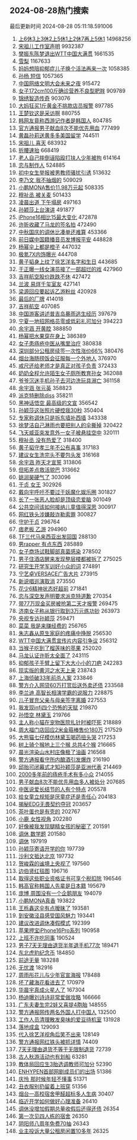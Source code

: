 ## 2024-08-28热门搜索 
最后更新时间 2024-08-28 05:11:18.591006 
1. [上6休3上3休2上5休1上2休7再上5休1](https://s.weibo.com/weibo?q=%23%E4%B8%8A6%E4%BC%913%E4%B8%8A3%E4%BC%912%E4%B8%8A5%E4%BC%911%E4%B8%8A2%E4%BC%917%E5%86%8D%E4%B8%8A5%E4%BC%911%23&t=31&band_rank=1&Refer=top) 14968256
1. [宋祖儿工作室声明](https://s.weibo.com/weibo?q=%E5%AE%8B%E7%A5%96%E5%84%BF%E5%B7%A5%E4%BD%9C%E5%AE%A4%E5%A3%B0%E6%98%8E&t=31&band_rank=6&Refer=top) 9932387
1. [樊振东陈梦退出WTT中国大满贯](https://s.weibo.com/weibo?q=%23%E6%A8%8A%E6%8C%AF%E4%B8%9C%E9%99%88%E6%A2%A6%E9%80%80%E5%87%BAWTT%E4%B8%AD%E5%9B%BD%E5%A4%A7%E6%BB%A1%E8%B4%AF%23&t=31&band_rank=1&Refer=top) 1661535
1. [雪梨](https://s.weibo.com/weibo?q=%E9%9B%AA%E6%A2%A8&t=31&band_rank=1&Refer=top) 1167633
1. [妈妈想陪抑郁症儿子换个活法再来一次](https://s.weibo.com/weibo?q=%23%E5%A6%88%E5%A6%88%E6%83%B3%E9%99%AA%E6%8A%91%E9%83%81%E7%97%87%E5%84%BF%E5%AD%90%E6%8D%A2%E4%B8%AA%E6%B4%BB%E6%B3%95%E5%86%8D%E6%9D%A5%E4%B8%80%E6%AC%A1%23&t=31&band_rank=2&Refer=top) 1058385
1. [孙杨 短信](https://s.weibo.com/weibo?q=%E5%AD%99%E6%9D%A8%20%E7%9F%AD%E4%BF%A1&t=31&band_rank=2&Refer=top) 1057365
1. [中国网络文明大会未来之夜](https://s.weibo.com/weibo?q=%23%E4%B8%AD%E5%9B%BD%E7%BD%91%E7%BB%9C%E6%96%87%E6%98%8E%E5%A4%A7%E4%BC%9A%E6%9C%AA%E6%9D%A5%E4%B9%8B%E5%A4%9C%23&t=31&band_rank=3&Refer=top) 915472
1. [女子172cm100斤确诊营养不良型肥胖](https://s.weibo.com/weibo?q=%23%E5%A5%B3%E5%AD%90172cm100%E6%96%A4%E7%A1%AE%E8%AF%8A%E8%90%A5%E5%85%BB%E4%B8%8D%E8%89%AF%E5%9E%8B%E8%82%A5%E8%83%96%23&t=31&band_rank=4&Refer=top) 909789
1. [锦绣智造传奇](https://s.weibo.com/weibo?q=%23%E9%94%A6%E7%BB%A3%E6%99%BA%E9%80%A0%E4%BC%A0%E5%A5%87%23&t=31&band_rank=3&Refer=top) 903076
1. [大妈狂买1斤黄金不挑款店员报警](https://s.weibo.com/weibo?q=%23%E5%A4%A7%E5%A6%88%E7%8B%82%E4%B9%B01%E6%96%A4%E9%BB%84%E9%87%91%E4%B8%8D%E6%8C%91%E6%AC%BE%E5%BA%97%E5%91%98%E6%8A%A5%E8%AD%A6%23&t=31&band_rank=4&Refer=top) 897785
1. [王楚钦这是采访啊](https://s.weibo.com/weibo?q=%23%E7%8E%8B%E6%A5%9A%E9%92%A6%E8%BF%99%E6%98%AF%E9%87%87%E8%AE%BF%E5%95%8A%23&t=31&band_rank=2&Refer=top) 880755
1. [韩网友竟称西游记作者是韩国人](https://s.weibo.com/weibo?q=%23%E9%9F%A9%E7%BD%91%E5%8F%8B%E7%AB%9F%E7%A7%B0%E8%A5%BF%E6%B8%B8%E8%AE%B0%E4%BD%9C%E8%80%85%E6%98%AF%E9%9F%A9%E5%9B%BD%E4%BA%BA%23&t=31&band_rank=5&Refer=top) 804785
1. [官方通报男子献血8次不能优先用血](https://s.weibo.com/weibo?q=%23%E5%AE%98%E6%96%B9%E9%80%9A%E6%8A%A5%E7%94%B7%E5%AD%90%E7%8C%AE%E8%A1%808%E6%AC%A1%E4%B8%8D%E8%83%BD%E4%BC%98%E5%85%88%E7%94%A8%E8%A1%80%23&t=31&band_rank=5&Refer=top) 777499
1. [黄磊孙莉送黄多多美国留学](https://s.weibo.com/weibo?q=%23%E9%BB%84%E7%A3%8A%E5%AD%99%E8%8E%89%E9%80%81%E9%BB%84%E5%A4%9A%E5%A4%9A%E7%BE%8E%E5%9B%BD%E7%95%99%E5%AD%A6%23&t=31&band_rank=6&Refer=top) 744511
1. [宋祖儿 喜天](https://s.weibo.com/weibo?q=%E5%AE%8B%E7%A5%96%E5%84%BF%20%E5%96%9C%E5%A4%A9&t=31&band_rank=6&Refer=top) 683932
1. [折腰速抬](https://s.weibo.com/weibo?q=%E6%8A%98%E8%85%B0%E9%80%9F%E6%8A%AC&t=31&band_rank=7&Refer=top) 668419
1. [老人自己摔倒诬陷殴打扶人少年被拘](https://s.weibo.com/weibo?q=%23%E8%80%81%E4%BA%BA%E8%87%AA%E5%B7%B1%E6%91%94%E5%80%92%E8%AF%AC%E9%99%B7%E6%AE%B4%E6%89%93%E6%89%B6%E4%BA%BA%E5%B0%91%E5%B9%B4%E8%A2%AB%E6%8B%98%23&t=31&band_rank=8&Refer=top) 614164
1. [恋与制作人](https://s.weibo.com/weibo?q=%E6%81%8B%E4%B8%8E%E5%88%B6%E4%BD%9C%E4%BA%BA&t=31&band_rank=9&Refer=top) 524885
1. [初中女生举报被男教师骚扰引诱](https://s.weibo.com/weibo?q=%23%E5%88%9D%E4%B8%AD%E5%A5%B3%E7%94%9F%E4%B8%BE%E6%8A%A5%E8%A2%AB%E7%94%B7%E6%95%99%E5%B8%88%E9%AA%9A%E6%89%B0%E5%BC%95%E8%AF%B1%23&t=31&band_rank=10&Refer=top) 513632
1. [李乃文 我不抽烟的](https://s.weibo.com/weibo?q=%E6%9D%8E%E4%B9%83%E6%96%87%20%E6%88%91%E4%B8%8D%E6%8A%BD%E7%83%9F%E7%9A%84&t=31&band_rank=7&Refer=top) 509029
1. [小鹏MONA售价11.98万元起](https://s.weibo.com/weibo?q=%23%E5%B0%8F%E9%B9%8FMONA%E5%94%AE%E4%BB%B711.98%E4%B8%87%E5%85%83%E8%B5%B7%23&t=31&band_rank=11&Refer=top) 508335
1. [穆祉丞 被关麦](https://s.weibo.com/weibo?q=%E7%A9%86%E7%A5%89%E4%B8%9E%20%E8%A2%AB%E5%85%B3%E9%BA%A6&t=31&band_rank=7&Refer=top) 501433
1. [凌晨出道 下午塌房](https://s.weibo.com/weibo?q=%E5%87%8C%E6%99%A8%E5%87%BA%E9%81%93%20%E4%B8%8B%E5%8D%88%E5%A1%8C%E6%88%BF&t=31&band_rank=11&Refer=top) 497163
1. [孙颖莎上台演讲](https://s.weibo.com/weibo?q=%E5%AD%99%E9%A2%96%E8%8E%8E%E4%B8%8A%E5%8F%B0%E6%BC%94%E8%AE%B2&t=31&band_rank=8&Refer=top) 491877
1. [iPhone16相比15最大变化](https://s.weibo.com/weibo?q=%23iPhone16%E7%9B%B8%E6%AF%9415%E6%9C%80%E5%A4%A7%E5%8F%98%E5%8C%96%23&t=31&band_rank=8&Refer=top) 472878
1. [许昕收藏了马龙的签名拍](https://s.weibo.com/weibo?q=%23%E8%AE%B8%E6%98%95%E6%94%B6%E8%97%8F%E4%BA%86%E9%A9%AC%E9%BE%99%E7%9A%84%E7%AD%BE%E5%90%8D%E6%8B%8D%23&t=31&band_rank=14&Refer=top) 472490
1. [中秋国庆的调休比凑单还难算](https://s.weibo.com/weibo?q=%23%E4%B8%AD%E7%A7%8B%E5%9B%BD%E5%BA%86%E7%9A%84%E8%B0%83%E4%BC%91%E6%AF%94%E5%87%91%E5%8D%95%E8%BF%98%E9%9A%BE%E7%AE%97%23&t=31&band_rank=9&Refer=top) 453366
1. [前日媒中国籍播音员发博报平安](https://s.weibo.com/weibo?q=%23%E5%89%8D%E6%97%A5%E5%AA%92%E4%B8%AD%E5%9B%BD%E7%B1%8D%E6%92%AD%E9%9F%B3%E5%91%98%E5%8F%91%E5%8D%9A%E6%8A%A5%E5%B9%B3%E5%AE%89%23&t=31&band_rank=10&Refer=top) 448828
1. [杨幂伞上都是橙子](https://s.weibo.com/weibo?q=%23%E6%9D%A8%E5%B9%82%E4%BC%9E%E4%B8%8A%E9%83%BD%E6%98%AF%E6%A9%99%E5%AD%90%23&t=31&band_rank=11&Refer=top) 447032
1. [极氪7X内饰曝光](https://s.weibo.com/weibo?q=%23%E6%9E%81%E6%B0%AA7X%E5%86%85%E9%A5%B0%E6%9B%9D%E5%85%89%23&t=31&band_rank=12&Refer=top) 444708
1. [黄子韬身上纹了徐艺洋名字和生日](https://s.weibo.com/weibo?q=%23%E9%BB%84%E5%AD%90%E9%9F%AC%E8%BA%AB%E4%B8%8A%E7%BA%B9%E4%BA%86%E5%BE%90%E8%89%BA%E6%B4%8B%E5%90%8D%E5%AD%97%E5%92%8C%E7%94%9F%E6%97%A5%23&t=31&band_rank=13&Refer=top) 443685
1. [于正曝一线女演员接了一部超烂的戏](https://s.weibo.com/weibo?q=%23%E4%BA%8E%E6%AD%A3%E6%9B%9D%E4%B8%80%E7%BA%BF%E5%A5%B3%E6%BC%94%E5%91%98%E6%8E%A5%E4%BA%86%E4%B8%80%E9%83%A8%E8%B6%85%E7%83%82%E7%9A%84%E6%88%8F%23&t=31&band_rank=14&Refer=top) 427960
1. [吉祥航空股价跌跌不休](https://s.weibo.com/weibo?q=%23%E5%90%89%E7%A5%A5%E8%88%AA%E7%A9%BA%E8%82%A1%E4%BB%B7%E8%B7%8C%E8%B7%8C%E4%B8%8D%E4%BC%91%23&t=31&band_rank=15&Refer=top) 427472
1. [兰波 易烊千玺室友](https://s.weibo.com/weibo?q=%E5%85%B0%E6%B3%A2%20%E6%98%93%E7%83%8A%E5%8D%83%E7%8E%BA%E5%AE%A4%E5%8F%8B&t=31&band_rank=16&Refer=top) 427141
1. [梁源回应要起诉乙游粉丝](https://s.weibo.com/weibo?q=%23%E6%A2%81%E6%BA%90%E5%9B%9E%E5%BA%94%E8%A6%81%E8%B5%B7%E8%AF%89%E4%B9%99%E6%B8%B8%E7%B2%89%E4%B8%9D%23&t=31&band_rank=17&Refer=top) 420928
1. [最后的厂牌](https://s.weibo.com/weibo?q=%E6%9C%80%E5%90%8E%E7%9A%84%E5%8E%82%E7%89%8C&t=31&band_rank=18&Refer=top) 414018
1. [吉祥航空](https://s.weibo.com/weibo?q=%E5%90%89%E7%A5%A5%E8%88%AA%E7%A9%BA&t=31&band_rank=19&Refer=top) 407085
1. [中国游客讲述普吉岛暴雨逃生经历](https://s.weibo.com/weibo?q=%23%E4%B8%AD%E5%9B%BD%E6%B8%B8%E5%AE%A2%E8%AE%B2%E8%BF%B0%E6%99%AE%E5%90%89%E5%B2%9B%E6%9A%B4%E9%9B%A8%E9%80%83%E7%94%9F%E7%BB%8F%E5%8E%86%23&t=31&band_rank=20&Refer=top) 397679
1. [宁夏一地招网格员零或低彩礼可加分](https://s.weibo.com/weibo?q=%23%E5%AE%81%E5%A4%8F%E4%B8%80%E5%9C%B0%E6%8B%9B%E7%BD%91%E6%A0%BC%E5%91%98%E9%9B%B6%E6%88%96%E4%BD%8E%E5%BD%A9%E7%A4%BC%E5%8F%AF%E5%8A%A0%E5%88%86%23&t=31&band_rank=10&Refer=top) 394223
1. [余宇涵 开黄腔](https://s.weibo.com/weibo?q=%E4%BD%99%E5%AE%87%E6%B6%B5%20%E5%BC%80%E9%BB%84%E8%85%94&t=31&band_rank=12&Refer=top) 388850
1. [杨幂把水果穿在身上](https://s.weibo.com/weibo?q=%23%E6%9D%A8%E5%B9%82%E6%8A%8A%E6%B0%B4%E6%9E%9C%E7%A9%BF%E5%9C%A8%E8%BA%AB%E4%B8%8A%23&t=31&band_rank=13&Refer=top) 386389
1. [女子患痔疮中医从嘴里治疗](https://s.weibo.com/weibo?q=%23%E5%A5%B3%E5%AD%90%E6%82%A3%E7%97%94%E7%96%AE%E4%B8%AD%E5%8C%BB%E4%BB%8E%E5%98%B4%E9%87%8C%E6%B2%BB%E7%96%97%23&t=31&band_rank=21&Refer=top) 380838
1. [深圳部分公租房续签一次性涨价66%](https://s.weibo.com/weibo?q=%23%E6%B7%B1%E5%9C%B3%E9%83%A8%E5%88%86%E5%85%AC%E7%A7%9F%E6%88%BF%E7%BB%AD%E7%AD%BE%E4%B8%80%E6%AC%A1%E6%80%A7%E6%B6%A8%E4%BB%B766%25%23&t=31&band_rank=14&Refer=top) 380476
1. [烟台海肠捞饭会征服每一个外地人](https://s.weibo.com/weibo?q=%23%E7%83%9F%E5%8F%B0%E6%B5%B7%E8%82%A0%E6%8D%9E%E9%A5%AD%E4%BC%9A%E5%BE%81%E6%9C%8D%E6%AF%8F%E4%B8%80%E4%B8%AA%E5%A4%96%E5%9C%B0%E4%BA%BA%23&t=31&band_rank=15&Refer=top) 376970
1. [戒尺还给老师才是真正对孩子负责](https://s.weibo.com/weibo?q=%23%E6%88%92%E5%B0%BA%E8%BF%98%E7%BB%99%E8%80%81%E5%B8%88%E6%89%8D%E6%98%AF%E7%9C%9F%E6%AD%A3%E5%AF%B9%E5%AD%A9%E5%AD%90%E8%B4%9F%E8%B4%A3%23&t=31&band_rank=15&Refer=top) 372433
1. [奶奶全程允许陌生女子厕所教育孙女](https://s.weibo.com/weibo?q=%23%E5%A5%B6%E5%A5%B6%E5%85%A8%E7%A8%8B%E5%85%81%E8%AE%B8%E9%99%8C%E7%94%9F%E5%A5%B3%E5%AD%90%E5%8E%95%E6%89%80%E6%95%99%E8%82%B2%E5%AD%99%E5%A5%B3%23&t=31&band_rank=22&Refer=top) 362088
1. [爷爷沉迷手机孙子去河边洗玩具溺亡](https://s.weibo.com/weibo?q=%23%E7%88%B7%E7%88%B7%E6%B2%89%E8%BF%B7%E6%89%8B%E6%9C%BA%E5%AD%99%E5%AD%90%E5%8E%BB%E6%B2%B3%E8%BE%B9%E6%B4%97%E7%8E%A9%E5%85%B7%E6%BA%BA%E4%BA%A1%23&t=31&band_rank=23&Refer=top) 361158
1. [余宇涵 张元英](https://s.weibo.com/weibo?q=%E4%BD%99%E5%AE%87%E6%B6%B5%20%E5%BC%A0%E5%85%83%E8%8B%B1&t=31&band_rank=17&Refer=top) 358823
1. [派克特删除diss](https://s.weibo.com/weibo?q=%E6%B4%BE%E5%85%8B%E7%89%B9%E5%88%A0%E9%99%A4diss&t=31&band_rank=24&Refer=top) 358211
1. [黑神话悟空 最高级的文宣](https://s.weibo.com/weibo?q=%E9%BB%91%E7%A5%9E%E8%AF%9D%E6%82%9F%E7%A9%BA%20%E6%9C%80%E9%AB%98%E7%BA%A7%E7%9A%84%E6%96%87%E5%AE%A3&t=31&band_rank=16&Refer=top) 356542
1. [孙颖莎这张照片硬控我30秒](https://s.weibo.com/weibo?q=%23%E5%AD%99%E9%A2%96%E8%8E%8E%E8%BF%99%E5%BC%A0%E7%85%A7%E7%89%87%E7%A1%AC%E6%8E%A7%E6%88%9130%E7%A7%92%23&t=31&band_rank=17&Refer=top) 350404
1. [专家称调休只是拆东墙补西墙](https://s.weibo.com/weibo?q=%23%E4%B8%93%E5%AE%B6%E7%A7%B0%E8%B0%83%E4%BC%91%E5%8F%AA%E6%98%AF%E6%8B%86%E4%B8%9C%E5%A2%99%E8%A1%A5%E8%A5%BF%E5%A2%99%23&t=31&band_rank=25&Refer=top) 343338
1. [徐梦洁自己淋雨也要把别人的伞撕掉](https://s.weibo.com/weibo?q=%E5%BE%90%E6%A2%A6%E6%B4%81%E8%87%AA%E5%B7%B1%E6%B7%8B%E9%9B%A8%E4%B9%9F%E8%A6%81%E6%8A%8A%E5%88%AB%E4%BA%BA%E7%9A%84%E4%BC%9E%E6%92%95%E6%8E%89&t=31&band_rank=19&Refer=top) 320422
1. [飞天威亚突发意外一女子被悬挂空中](https://s.weibo.com/weibo?q=%23%E9%A3%9E%E5%A4%A9%E5%A8%81%E4%BA%9A%E7%AA%81%E5%8F%91%E6%84%8F%E5%A4%96%E4%B8%80%E5%A5%B3%E5%AD%90%E8%A2%AB%E6%82%AC%E6%8C%82%E7%A9%BA%E4%B8%AD%23&t=31&band_rank=20&Refer=top) 320111
1. [穆祉丞 没有热爱了](https://s.weibo.com/weibo?q=%E7%A9%86%E7%A5%89%E4%B8%9E%20%E6%B2%A1%E6%9C%89%E7%83%AD%E7%88%B1%E4%BA%86&t=31&band_rank=21&Refer=top) 318400
1. [黄子韬守孝三年不公布喜事](https://s.weibo.com/weibo?q=%23%E9%BB%84%E5%AD%90%E9%9F%AC%E5%AE%88%E5%AD%9D%E4%B8%89%E5%B9%B4%E4%B8%8D%E5%85%AC%E5%B8%83%E5%96%9C%E4%BA%8B%23&t=31&band_rank=22&Refer=top) 317183
1. [建议女生洗完头不要包头发](https://s.weibo.com/weibo?q=%23%E5%BB%BA%E8%AE%AE%E5%A5%B3%E7%94%9F%E6%B4%97%E5%AE%8C%E5%A4%B4%E4%B8%8D%E8%A6%81%E5%8C%85%E5%A4%B4%E5%8F%91%23&t=31&band_rank=23&Refer=top) 316168
1. [余宇涵 昨天才宣誓](https://s.weibo.com/weibo?q=%E4%BD%99%E5%AE%87%E6%B6%B5%20%E6%98%A8%E5%A4%A9%E6%89%8D%E5%AE%A3%E8%AA%93&t=31&band_rank=25&Refer=top) 313806
1. [但拓差点救活貌巴](https://s.weibo.com/weibo?q=%E4%BD%86%E6%8B%93%E5%B7%AE%E7%82%B9%E6%95%91%E6%B4%BB%E8%B2%8C%E5%B7%B4&t=31&band_rank=26&Refer=top) 313662
1. [姚润昊硬气了](https://s.weibo.com/weibo?q=%E5%A7%9A%E6%B6%A6%E6%98%8A%E7%A1%AC%E6%B0%94%E4%BA%86&t=31&band_rank=27&Refer=top) 303096
1. [于贞 女王](https://s.weibo.com/weibo?q=%E4%BA%8E%E8%B4%9E%20%E5%A5%B3%E7%8E%8B&t=31&band_rank=19&Refer=top) 302926
1. [戴向宇呼吁不要过于妖魔化娱乐圈](https://s.weibo.com/weibo?q=%23%E6%88%B4%E5%90%91%E5%AE%87%E5%91%BC%E5%90%81%E4%B8%8D%E8%A6%81%E8%BF%87%E4%BA%8E%E5%A6%96%E9%AD%94%E5%8C%96%E5%A8%B1%E4%B9%90%E5%9C%88%23&t=31&band_rank=28&Refer=top) 301827
1. [长了一张恶人脸却是顶级恋爱脑](https://s.weibo.com/weibo?q=%E9%95%BF%E4%BA%86%E4%B8%80%E5%BC%A0%E6%81%B6%E4%BA%BA%E8%84%B8%E5%8D%B4%E6%98%AF%E9%A1%B6%E7%BA%A7%E6%81%8B%E7%88%B1%E8%84%91&t=31&band_rank=29&Refer=top) 301049
1. [公共空间该如何接纳儿童值得深思](https://s.weibo.com/weibo?q=%23%E5%85%AC%E5%85%B1%E7%A9%BA%E9%97%B4%E8%AF%A5%E5%A6%82%E4%BD%95%E6%8E%A5%E7%BA%B3%E5%84%BF%E7%AB%A5%E5%80%BC%E5%BE%97%E6%B7%B1%E6%80%9D%23&t=31&band_rank=30&Refer=top) 300917
1. [网红铁头涉嫌敲诈勒索罪](https://s.weibo.com/weibo?q=%23%E7%BD%91%E7%BA%A2%E9%93%81%E5%A4%B4%E6%B6%89%E5%AB%8C%E6%95%B2%E8%AF%88%E5%8B%92%E7%B4%A2%E7%BD%AA%23&t=31&band_rank=31&Refer=top) 300827
1. [守护于贞](https://s.weibo.com/weibo?q=%E5%AE%88%E6%8A%A4%E4%BA%8E%E8%B4%9E&t=31&band_rank=20&Refer=top) 296764
1. [痞老板 乙游](https://s.weibo.com/weibo?q=%E7%97%9E%E8%80%81%E6%9D%BF%20%E4%B9%99%E6%B8%B8&t=31&band_rank=21&Refer=top) 294960
1. [TF三代马来西亚出发回国](https://s.weibo.com/weibo?q=%23TF%E4%B8%89%E4%BB%A3%E9%A9%AC%E6%9D%A5%E8%A5%BF%E4%BA%9A%E5%87%BA%E5%8F%91%E5%9B%9E%E5%9B%BD%23&t=31&band_rank=26&Refer=top) 288130
1. [男rapper 有点东西](https://s.weibo.com/weibo?q=%E7%94%B7rapper%20%E6%9C%89%E7%82%B9%E4%B8%9C%E8%A5%BF&t=31&band_rank=23&Refer=top) 285889
1. [女子商场试鞋脚部真菌感染](https://s.weibo.com/weibo?q=%23%E5%A5%B3%E5%AD%90%E5%95%86%E5%9C%BA%E8%AF%95%E9%9E%8B%E8%84%9A%E9%83%A8%E7%9C%9F%E8%8F%8C%E6%84%9F%E6%9F%93%23&t=31&band_rank=25&Refer=top) 278502
1. [男子住酒店醒来发现整层楼都被拆了](https://s.weibo.com/weibo?q=%23%E7%94%B7%E5%AD%90%E4%BD%8F%E9%85%92%E5%BA%97%E9%86%92%E6%9D%A5%E5%8F%91%E7%8E%B0%E6%95%B4%E5%B1%82%E6%A5%BC%E9%83%BD%E8%A2%AB%E6%8B%86%E4%BA%86%23&t=31&band_rank=27&Refer=top) 275025
1. [研究生开学军训好小众的词](https://s.weibo.com/weibo?q=%23%E7%A0%94%E7%A9%B6%E7%94%9F%E5%BC%80%E5%AD%A6%E5%86%9B%E8%AE%AD%E5%A5%BD%E5%B0%8F%E4%BC%97%E7%9A%84%E8%AF%8D%23&t=31&band_rank=32&Refer=top) 274891
1. [宁艺卓VERSACE广告大片](https://s.weibo.com/weibo?q=%23%E5%AE%81%E8%89%BA%E5%8D%93VERSACE%E5%B9%BF%E5%91%8A%E5%A4%A7%E7%89%87%23&t=31&band_rank=28&Refer=top) 273915
1. [新说唱巡演取消](https://s.weibo.com/weibo?q=%E6%96%B0%E8%AF%B4%E5%94%B1%E5%B7%A1%E6%BC%94%E5%8F%96%E6%B6%88&t=31&band_rank=29&Refer=top) 273550
1. [花少6精神状态好超前](https://s.weibo.com/weibo?q=%23%E8%8A%B1%E5%B0%916%E7%B2%BE%E7%A5%9E%E7%8A%B6%E6%80%81%E5%A5%BD%E8%B6%85%E5%89%8D%23&t=31&band_rank=30&Refer=top) 271841
1. [恋与深空发声明要求派克特道歉](https://s.weibo.com/weibo?q=%23%E6%81%8B%E4%B8%8E%E6%B7%B1%E7%A9%BA%E5%8F%91%E5%A3%B0%E6%98%8E%E8%A6%81%E6%B1%82%E6%B4%BE%E5%85%8B%E7%89%B9%E9%81%93%E6%AD%89%23&t=31&band_rank=31&Refer=top) 270354
1. [带77万现金买房被抢第二天才报警](https://s.weibo.com/weibo?q=%23%E5%B8%A677%E4%B8%87%E7%8E%B0%E9%87%91%E4%B9%B0%E6%88%BF%E8%A2%AB%E6%8A%A2%E7%AC%AC%E4%BA%8C%E5%A4%A9%E6%89%8D%E6%8A%A5%E8%AD%A6%23&t=31&band_rank=32&Refer=top) 269475
1. [济南女子称从银行取到3万元练功钞](https://s.weibo.com/weibo?q=%23%E6%B5%8E%E5%8D%97%E5%A5%B3%E5%AD%90%E7%A7%B0%E4%BB%8E%E9%93%B6%E8%A1%8C%E5%8F%96%E5%88%B03%E4%B8%87%E5%85%83%E7%BB%83%E5%8A%9F%E9%92%9E%23&t=31&band_rank=27&Refer=top) 263973
1. [央视专访孙颖莎](https://s.weibo.com/weibo?q=%23%E5%A4%AE%E8%A7%86%E4%B8%93%E8%AE%BF%E5%AD%99%E9%A2%96%E8%8E%8E%23&t=31&band_rank=28&Refer=top) 259471
1. [菜菜 我是来赚经费的](https://s.weibo.com/weibo?q=%E8%8F%9C%E8%8F%9C%20%E6%88%91%E6%98%AF%E6%9D%A5%E8%B5%9A%E7%BB%8F%E8%B4%B9%E7%9A%84&t=31&band_rank=29&Refer=top) 256765
1. [朱志鑫从原生家庭的疼痛中挣脱](https://s.weibo.com/weibo?q=%E6%9C%B1%E5%BF%97%E9%91%AB%E4%BB%8E%E5%8E%9F%E7%94%9F%E5%AE%B6%E5%BA%AD%E7%9A%84%E7%96%BC%E7%97%9B%E4%B8%AD%E6%8C%A3%E8%84%B1&t=31&band_rank=30&Refer=top) 256530
1. [WTT中国大满贯宣传片内容引争议](https://s.weibo.com/weibo?q=%23WTT%E4%B8%AD%E5%9B%BD%E5%A4%A7%E6%BB%A1%E8%B4%AF%E5%AE%A3%E4%BC%A0%E7%89%87%E5%86%85%E5%AE%B9%E5%BC%95%E4%BA%89%E8%AE%AE%23&t=31&band_rank=31&Refer=top) 256312
1. [当猴子吃到了榴莲味的苹果](https://s.weibo.com/weibo?q=%E5%BD%93%E7%8C%B4%E5%AD%90%E5%90%83%E5%88%B0%E4%BA%86%E6%A6%B4%E8%8E%B2%E5%91%B3%E7%9A%84%E8%8B%B9%E6%9E%9C&t=31&band_rank=33&Refer=top) 252020
1. [马龙认证许昕太全面了](https://s.weibo.com/weibo?q=%23%E9%A9%AC%E9%BE%99%E8%AE%A4%E8%AF%81%E8%AE%B8%E6%98%95%E5%A4%AA%E5%85%A8%E9%9D%A2%E4%BA%86%23&t=31&band_rank=32&Refer=top) 243115
1. [抑郁孩子手臂上留下大大小小的刀疤](https://s.weibo.com/weibo?q=%23%E6%8A%91%E9%83%81%E5%AD%A9%E5%AD%90%E6%89%8B%E8%87%82%E4%B8%8A%E7%95%99%E4%B8%8B%E5%A4%A7%E5%A4%A7%E5%B0%8F%E5%B0%8F%E7%9A%84%E5%88%80%E7%96%A4%23&t=31&band_rank=33&Refer=top) 242283
1. [现实版的黄河之水天上来](https://s.weibo.com/weibo?q=%23%E7%8E%B0%E5%AE%9E%E7%89%88%E7%9A%84%E9%BB%84%E6%B2%B3%E4%B9%8B%E6%B0%B4%E5%A4%A9%E4%B8%8A%E6%9D%A5%23&t=31&band_rank=3&Refer=top) 238743
1. [上海侦破33年前杀人案](https://s.weibo.com/weibo?q=%23%E4%B8%8A%E6%B5%B7%E4%BE%A6%E7%A0%B433%E5%B9%B4%E5%89%8D%E6%9D%80%E4%BA%BA%E6%A1%88%23&t=31&band_rank=34&Refer=top) 233846
1. [警方介入网贷60万打赏后送外卖还债](https://s.weibo.com/weibo?q=%23%E8%AD%A6%E6%96%B9%E4%BB%8B%E5%85%A5%E7%BD%91%E8%B4%B760%E4%B8%87%E6%89%93%E8%B5%8F%E5%90%8E%E9%80%81%E5%A4%96%E5%8D%96%E8%BF%98%E5%80%BA%23&t=31&band_rank=34&Refer=top) 233568
1. [李兰迪 高智长相演学霸的说服力](https://s.weibo.com/weibo?q=%E6%9D%8E%E5%85%B0%E8%BF%AA%20%E9%AB%98%E6%99%BA%E9%95%BF%E7%9B%B8%E6%BC%94%E5%AD%A6%E9%9C%B8%E7%9A%84%E8%AF%B4%E6%9C%8D%E5%8A%9B&t=31&band_rank=36&Refer=top) 228875
1. [儿子冒充父亲与母亲签字离婚](https://s.weibo.com/weibo?q=%23%E5%84%BF%E5%AD%90%E5%86%92%E5%85%85%E7%88%B6%E4%BA%B2%E4%B8%8E%E6%AF%8D%E4%BA%B2%E7%AD%BE%E5%AD%97%E7%A6%BB%E5%A9%9A%23&t=31&band_rank=34&Refer=top) 227553
1. [我发现infj四个恐怖的天赋](https://s.weibo.com/weibo?q=%23%E6%88%91%E5%8F%91%E7%8E%B0infj%E5%9B%9B%E4%B8%AA%E6%81%90%E6%80%96%E7%9A%84%E5%A4%A9%E8%B5%8B%23&t=31&band_rank=37&Refer=top) 219870
1. [孙悟空 林黛玉](https://s.weibo.com/weibo?q=%E5%AD%99%E6%82%9F%E7%A9%BA%20%E6%9E%97%E9%BB%9B%E7%8E%89&t=31&band_rank=38&Refer=top) 219766
1. [主人称小猫在宠物医院扎针时被吓死](https://s.weibo.com/weibo?q=%23%E4%B8%BB%E4%BA%BA%E7%A7%B0%E5%B0%8F%E7%8C%AB%E5%9C%A8%E5%AE%A0%E7%89%A9%E5%8C%BB%E9%99%A2%E6%89%8E%E9%92%88%E6%97%B6%E8%A2%AB%E5%90%93%E6%AD%BB%23&t=31&band_rank=39&Refer=top) 218889
1. [周大福门店回应2米金箍棒售价180万](https://s.weibo.com/weibo?q=%23%E5%91%A8%E5%A4%A7%E7%A6%8F%E9%97%A8%E5%BA%97%E5%9B%9E%E5%BA%942%E7%B1%B3%E9%87%91%E7%AE%8D%E6%A3%92%E5%94%AE%E4%BB%B7180%E4%B8%87%23&t=31&band_rank=35&Refer=top) 217529
1. [大熊猫七仔模仿林黛玉喝药扭头哭](https://s.weibo.com/weibo?q=%E5%A4%A7%E7%86%8A%E7%8C%AB%E4%B8%83%E4%BB%94%E6%A8%A1%E4%BB%BF%E6%9E%97%E9%BB%9B%E7%8E%89%E5%96%9D%E8%8D%AF%E6%89%AD%E5%A4%B4%E5%93%AD&t=31&band_rank=40&Refer=top) 217253
1. [树上骑个猴地上三个猴 总共4个猴](https://s.weibo.com/weibo?q=%E6%A0%91%E4%B8%8A%E9%AA%91%E4%B8%AA%E7%8C%B4%E5%9C%B0%E4%B8%8A%E4%B8%89%E4%B8%AA%E7%8C%B4%20%E6%80%BB%E5%85%B14%E4%B8%AA%E7%8C%B4&t=31&band_rank=41&Refer=top) 216665
1. [晨光渲染山水村庄像极了油画](https://s.weibo.com/weibo?q=%23%E6%99%A8%E5%85%89%E6%B8%B2%E6%9F%93%E5%B1%B1%E6%B0%B4%E6%9D%91%E5%BA%84%E5%83%8F%E6%9E%81%E4%BA%86%E6%B2%B9%E7%94%BB%23&t=31&band_rank=42&Refer=top) 216568
1. [警方通报看守所内酿酒引发爆炸](https://s.weibo.com/weibo?q=%23%E8%AD%A6%E6%96%B9%E9%80%9A%E6%8A%A5%E7%9C%8B%E5%AE%88%E6%89%80%E5%86%85%E9%85%BF%E9%85%92%E5%BC%95%E5%8F%91%E7%88%86%E7%82%B8%23&t=31&band_rank=35&Refer=top) 216190
1. [邱贻可闭幕式才知孙颖莎是亚洲代表](https://s.weibo.com/weibo?q=%23%E9%82%B1%E8%B4%BB%E5%8F%AF%E9%97%AD%E5%B9%95%E5%BC%8F%E6%89%8D%E7%9F%A5%E5%AD%99%E9%A2%96%E8%8E%8E%E6%98%AF%E4%BA%9A%E6%B4%B2%E4%BB%A3%E8%A1%A8%23&t=31&band_rank=36&Refer=top) 214469
1. [2000多年前的痔疮手术有多小众](https://s.weibo.com/weibo?q=%232000%E5%A4%9A%E5%B9%B4%E5%89%8D%E7%9A%84%E7%97%94%E7%96%AE%E6%89%8B%E6%9C%AF%E6%9C%89%E5%A4%9A%E5%B0%8F%E4%BC%97%23&t=31&band_rank=36&Refer=top) 214055
1. [男子献血8次不能优先用血多人被处分](https://s.weibo.com/weibo?q=%23%E7%94%B7%E5%AD%90%E7%8C%AE%E8%A1%808%E6%AC%A1%E4%B8%8D%E8%83%BD%E4%BC%98%E5%85%88%E7%94%A8%E8%A1%80%E5%A4%9A%E4%BA%BA%E8%A2%AB%E5%A4%84%E5%88%86%23&t=31&band_rank=2&Refer=top) 207685
1. [中医说爱长结节的人有个特点](https://s.weibo.com/weibo?q=%23%E4%B8%AD%E5%8C%BB%E8%AF%B4%E7%88%B1%E9%95%BF%E7%BB%93%E8%8A%82%E7%9A%84%E4%BA%BA%E6%9C%89%E4%B8%AA%E7%89%B9%E7%82%B9%23&t=31&band_rank=37&Refer=top) 205578
1. [给女童立规矩是厌童症还是责任心](https://s.weibo.com/weibo?q=%23%E7%BB%99%E5%A5%B3%E7%AB%A5%E7%AB%8B%E8%A7%84%E7%9F%A9%E6%98%AF%E5%8E%8C%E7%AB%A5%E7%97%87%E8%BF%98%E6%98%AF%E8%B4%A3%E4%BB%BB%E5%BF%83%23&t=31&band_rank=38&Refer=top) 204183
1. [揭秘EDG无畏契约夺冠](https://s.weibo.com/weibo?q=%23%E6%8F%AD%E7%A7%98EDG%E6%97%A0%E7%95%8F%E5%A5%91%E7%BA%A6%E5%A4%BA%E5%86%A0%23&t=31&band_rank=44&Refer=top) 203657
1. [茶叶蛋也是有壳的](https://s.weibo.com/weibo?q=%E8%8C%B6%E5%8F%B6%E8%9B%8B%E4%B9%9F%E6%98%AF%E6%9C%89%E5%A3%B3%E7%9A%84&t=31&band_rank=45&Refer=top) 202767
1. [小鹿 女性视角](https://s.weibo.com/weibo?q=%E5%B0%8F%E9%B9%BF%20%E5%A5%B3%E6%80%A7%E8%A7%86%E8%A7%92&t=31&band_rank=46&Refer=top) 202280
1. [好像被我发现腿精女孩的秘密了](https://s.weibo.com/weibo?q=%23%E5%A5%BD%E5%83%8F%E8%A2%AB%E6%88%91%E5%8F%91%E7%8E%B0%E8%85%BF%E7%B2%BE%E5%A5%B3%E5%AD%A9%E7%9A%84%E7%A7%98%E5%AF%86%E4%BA%86%23&t=31&band_rank=39&Refer=top) 201591
1. [调休 数学题](https://s.weibo.com/weibo?q=%E8%B0%83%E4%BC%91%20%E6%95%B0%E5%AD%A6%E9%A2%98&t=31&band_rank=40&Refer=top) 201580
1. [调休](https://s.weibo.com/weibo?q=%E8%B0%83%E4%BC%91&t=31&band_rank=41&Refer=top) 197919
1. [孙颖莎寄语开学的你](https://s.weibo.com/weibo?q=%23%E5%AD%99%E9%A2%96%E8%8E%8E%E5%AF%84%E8%AF%AD%E5%BC%80%E5%AD%A6%E7%9A%84%E4%BD%A0%23&t=31&band_rank=42&Refer=top) 197739
1. [沙利文抵达北京](https://s.weibo.com/weibo?q=%23%E6%B2%99%E5%88%A9%E6%96%87%E6%8A%B5%E8%BE%BE%E5%8C%97%E4%BA%AC%23&t=31&band_rank=43&Refer=top) 197732
1. [贺峻霖的谧境上央视了](https://s.weibo.com/weibo?q=%23%E8%B4%BA%E5%B3%BB%E9%9C%96%E7%9A%84%E8%B0%A7%E5%A2%83%E4%B8%8A%E5%A4%AE%E8%A7%86%E4%BA%86%23&t=31&band_rank=40&Refer=top) 197560
1. [边伯贤红毯图](https://s.weibo.com/weibo?q=%E8%BE%B9%E4%BC%AF%E8%B4%A4%E7%BA%A2%E6%AF%AF%E5%9B%BE&t=31&band_rank=47&Refer=top) 196716
1. [取得这些职业资格证书可享个税扣除](https://s.weibo.com/weibo?q=%23%E5%8F%96%E5%BE%97%E8%BF%99%E4%BA%9B%E8%81%8C%E4%B8%9A%E8%B5%84%E6%A0%BC%E8%AF%81%E4%B9%A6%E5%8F%AF%E4%BA%AB%E4%B8%AA%E7%A8%8E%E6%89%A3%E9%99%A4%23&t=31&band_rank=42&Refer=top) 196546
1. [韩高官称韩国人先辈是日本籍](https://s.weibo.com/weibo?q=%23%E9%9F%A9%E9%AB%98%E5%AE%98%E7%A7%B0%E9%9F%A9%E5%9B%BD%E4%BA%BA%E5%85%88%E8%BE%88%E6%98%AF%E6%97%A5%E6%9C%AC%E7%B1%8D%23&t=31&band_rank=44&Refer=top) 195679
1. [庞博 周围没有一个企鹅朋友](https://s.weibo.com/weibo?q=%E5%BA%9E%E5%8D%9A%20%E5%91%A8%E5%9B%B4%E6%B2%A1%E6%9C%89%E4%B8%80%E4%B8%AA%E4%BC%81%E9%B9%85%E6%9C%8B%E5%8F%8B&t=31&band_rank=48&Refer=top) 194079
1. [小鹏MONA真香](https://s.weibo.com/weibo?q=%23%E5%B0%8F%E9%B9%8FMONA%E7%9C%9F%E9%A6%99%23&t=31&band_rank=44&Refer=top) 193822
1. [王栎鑫这伞有点暧昧了](https://s.weibo.com/weibo?q=%E7%8E%8B%E6%A0%8E%E9%91%AB%E8%BF%99%E4%BC%9E%E6%9C%89%E7%82%B9%E6%9A%A7%E6%98%A7%E4%BA%86&t=31&band_rank=45&Refer=top) 193581
1. [到安徽泾县感受国风魅力](https://s.weibo.com/weibo?q=%23%E5%88%B0%E5%AE%89%E5%BE%BD%E6%B3%BE%E5%8E%BF%E6%84%9F%E5%8F%97%E5%9B%BD%E9%A3%8E%E9%AD%85%E5%8A%9B%23&t=31&band_rank=46&Refer=top) 193441
1. [建议改进调休凑假模式](https://s.weibo.com/weibo?q=%23%E5%BB%BA%E8%AE%AE%E6%94%B9%E8%BF%9B%E8%B0%83%E4%BC%91%E5%87%91%E5%81%87%E6%A8%A1%E5%BC%8F%23&t=31&band_rank=47&Refer=top) 192399
1. [苹果押宝iPhone16Pro系列](https://s.weibo.com/weibo?q=%23%E8%8B%B9%E6%9E%9C%E6%8A%BC%E5%AE%9DiPhone16Pro%E7%B3%BB%E5%88%97%23&t=31&band_rank=45&Refer=top) 190958
1. [上班不许吃同事](https://s.weibo.com/weibo?q=%E4%B8%8A%E7%8F%AD%E4%B8%8D%E8%AE%B8%E5%90%83%E5%90%8C%E4%BA%8B&t=31&band_rank=48&Refer=top) 190524
1. [男子7天无理由退货半年退手机77次](https://s.weibo.com/weibo?q=%23%E7%94%B7%E5%AD%907%E5%A4%A9%E6%97%A0%E7%90%86%E7%94%B1%E9%80%80%E8%B4%A7%E5%8D%8A%E5%B9%B4%E9%80%80%E6%89%8B%E6%9C%BA77%E6%AC%A1%23&t=31&band_rank=46&Refer=top) 189471
1. [东北虎豹纪念币](https://s.weibo.com/weibo?q=%E4%B8%9C%E5%8C%97%E8%99%8E%E8%B1%B9%E7%BA%AA%E5%BF%B5%E5%B8%81&t=31&band_rank=49&Refer=top) 184850
1. [前途无量](https://s.weibo.com/weibo?q=%E5%89%8D%E9%80%94%E6%97%A0%E9%87%8F&t=31&band_rank=50&Refer=top) 183288
1. [无忧渡](https://s.weibo.com/weibo?q=%E6%97%A0%E5%BF%A7%E6%B8%A1&t=31&band_rank=50&Refer=top) 182916
1. [周雨彤花儿与少年官宣海报](https://s.weibo.com/weibo?q=%23%E5%91%A8%E9%9B%A8%E5%BD%A4%E8%8A%B1%E5%84%BF%E4%B8%8E%E5%B0%91%E5%B9%B4%E5%AE%98%E5%AE%A3%E6%B5%B7%E6%8A%A5%23&t=31&band_rank=47&Refer=top) 178488
1. [坏了藏海花看进去了](https://s.weibo.com/weibo?q=%E5%9D%8F%E4%BA%86%E8%97%8F%E6%B5%B7%E8%8A%B1%E7%9C%8B%E8%BF%9B%E5%8E%BB%E4%BA%86&t=31&band_rank=48&Refer=top) 170979
1. [华晨宇真成火星人了](https://s.weibo.com/weibo?q=%E5%8D%8E%E6%99%A8%E5%AE%87%E7%9C%9F%E6%88%90%E7%81%AB%E6%98%9F%E4%BA%BA%E4%BA%86&t=31&band_rank=49&Refer=top) 167304
1. [杨迪曝刘诗诗非常爱做攻略](https://s.weibo.com/weibo?q=%23%E6%9D%A8%E8%BF%AA%E6%9B%9D%E5%88%98%E8%AF%97%E8%AF%97%E9%9D%9E%E5%B8%B8%E7%88%B1%E5%81%9A%E6%94%BB%E7%95%A5%23&t=31&band_rank=50&Refer=top) 166666
1. [广东夫妻生完2娃又喜提4胞胎](https://s.weibo.com/weibo?q=%23%E5%B9%BF%E4%B8%9C%E5%A4%AB%E5%A6%BB%E7%94%9F%E5%AE%8C2%E5%A8%83%E5%8F%88%E5%96%9C%E6%8F%904%E8%83%9E%E8%83%8E%23&t=31&band_rank=6&Refer=top) 148555
1. [警方通报网传两名外国人打中国人](https://s.weibo.com/weibo?q=%23%E8%AD%A6%E6%96%B9%E9%80%9A%E6%8A%A5%E7%BD%91%E4%BC%A0%E4%B8%A4%E5%90%8D%E5%A4%96%E5%9B%BD%E4%BA%BA%E6%89%93%E4%B8%AD%E5%9B%BD%E4%BA%BA%23&t=31&band_rank=12&Refer=top) 132500
1. [工作人员清理散发臭味的爱豆待机室](https://s.weibo.com/weibo?q=%23%E5%B7%A5%E4%BD%9C%E4%BA%BA%E5%91%98%E6%B8%85%E7%90%86%E6%95%A3%E5%8F%91%E8%87%AD%E5%91%B3%E7%9A%84%E7%88%B1%E8%B1%86%E5%BE%85%E6%9C%BA%E5%AE%A4%23&t=31&band_rank=13&Refer=top) 131928
1. [落地成盒](https://s.weibo.com/weibo?q=%E8%90%BD%E5%9C%B0%E6%88%90%E7%9B%92&t=31&band_rank=15&Refer=top) 129093
1. [代入徐艺洋视角后笑不出来](https://s.weibo.com/weibo?q=%E4%BB%A3%E5%85%A5%E5%BE%90%E8%89%BA%E6%B4%8B%E8%A7%86%E8%A7%92%E5%90%8E%E7%AC%91%E4%B8%8D%E5%87%BA%E6%9D%A5&t=31&band_rank=16&Refer=top) 128149
1. [警方通报网红铁头被抓详情](https://s.weibo.com/weibo?q=%23%E8%AD%A6%E6%96%B9%E9%80%9A%E6%8A%A5%E7%BD%91%E7%BA%A2%E9%93%81%E5%A4%B4%E8%A2%AB%E6%8A%93%E8%AF%A6%E6%83%85%23&t=31&band_rank=26&Refer=top) 74409
1. [7天无理由退货不等于无限制退货](https://s.weibo.com/weibo?q=%237%E5%A4%A9%E6%97%A0%E7%90%86%E7%94%B1%E9%80%80%E8%B4%A7%E4%B8%8D%E7%AD%89%E4%BA%8E%E6%97%A0%E9%99%90%E5%88%B6%E9%80%80%E8%B4%A7%23&t=31&band_rank=28&Refer=top) 72739
1. [古人秋游活动也有划船](https://s.weibo.com/weibo?q=%23%E5%8F%A4%E4%BA%BA%E7%A7%8B%E6%B8%B8%E6%B4%BB%E5%8A%A8%E4%B9%9F%E6%9C%89%E5%88%92%E8%88%B9%23&t=31&band_rank=10&Refer=top) 63281
1. [教体局回应生3胎选调教师可加分](https://s.weibo.com/weibo?q=%23%E6%95%99%E4%BD%93%E5%B1%80%E5%9B%9E%E5%BA%94%E7%94%9F3%E8%83%8E%E9%80%89%E8%B0%83%E6%95%99%E5%B8%88%E5%8F%AF%E5%8A%A0%E5%88%86%23&t=31&band_rank=41&Refer=top) 52390
1. [ENHYPEN首部网剧成员们的出场](https://s.weibo.com/weibo?q=ENHYPEN%E9%A6%96%E9%83%A8%E7%BD%91%E5%89%A7%E6%88%90%E5%91%98%E4%BB%AC%E7%9A%84%E5%87%BA%E5%9C%BA&t=31&band_rank=44&Refer=top) 51386
1. [庆怜 那时候年轻不懂事](https://s.weibo.com/weibo?q=%E5%BA%86%E6%80%9C%20%E9%82%A3%E6%97%B6%E5%80%99%E5%B9%B4%E8%BD%BB%E4%B8%8D%E6%87%82%E4%BA%8B&t=31&band_rank=46&Refer=top) 51371
1. [丑衣服别扔留着上班穿](https://s.weibo.com/weibo?q=%E4%B8%91%E8%A1%A3%E6%9C%8D%E5%88%AB%E6%89%94%E7%95%99%E7%9D%80%E4%B8%8A%E7%8F%AD%E7%A9%BF&t=31&band_rank=48&Refer=top) 51356
1. [烟台一高校宿舍甲醛超标多人生病](https://s.weibo.com/weibo?q=%23%E7%83%9F%E5%8F%B0%E4%B8%80%E9%AB%98%E6%A0%A1%E5%AE%BF%E8%88%8D%E7%94%B2%E9%86%9B%E8%B6%85%E6%A0%87%E5%A4%9A%E4%BA%BA%E7%94%9F%E7%97%85%23&t=31&band_rank=28&Refer=top) 30407
1. [临近开学如何做好心理准备](https://s.weibo.com/weibo?q=%23%E4%B8%B4%E8%BF%91%E5%BC%80%E5%AD%A6%E5%A6%82%E4%BD%95%E5%81%9A%E5%A5%BD%E5%BF%83%E7%90%86%E5%87%86%E5%A4%87%23&t=31&band_rank=36&Refer=top) 26410
1. [调休没增加假期总量收假后还得还债](https://s.weibo.com/weibo?q=%23%E8%B0%83%E4%BC%91%E6%B2%A1%E5%A2%9E%E5%8A%A0%E5%81%87%E6%9C%9F%E6%80%BB%E9%87%8F%E6%94%B6%E5%81%87%E5%90%8E%E8%BF%98%E5%BE%97%E8%BF%98%E5%80%BA%23&t=31&band_rank=37&Refer=top) 26354
1. [第一次见四人栋的宿舍](https://s.weibo.com/weibo?q=%E7%AC%AC%E4%B8%80%E6%AC%A1%E8%A7%81%E5%9B%9B%E4%BA%BA%E6%A0%8B%E7%9A%84%E5%AE%BF%E8%88%8D&t=31&band_rank=39&Refer=top) 26350
1. [阴阳师八周年免费70抽](https://s.weibo.com/weibo?q=%E9%98%B4%E9%98%B3%E5%B8%88%E5%85%AB%E5%91%A8%E5%B9%B4%E5%85%8D%E8%B4%B970%E6%8A%BD&t=31&band_rank=42&Refer=top) 26343
1. [业主投诉大量公租房闲置10多年](https://s.weibo.com/weibo?q=%23%E4%B8%9A%E4%B8%BB%E6%8A%95%E8%AF%89%E5%A4%A7%E9%87%8F%E5%85%AC%E7%A7%9F%E6%88%BF%E9%97%B2%E7%BD%AE10%E5%A4%9A%E5%B9%B4%23&t=31&band_rank=49&Refer=top) 26325
